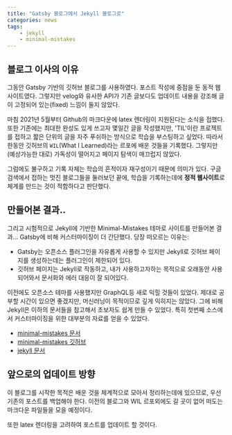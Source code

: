 ```yaml
---
title: "Gatsby 블로그에서 Jekyll 블로그로"
categories: news
tags:
    - jekyll
    - minimal-mistakes
---
```


## 블로그 이사의 이유

그동안 Gatsby 기반의 깃허브 블로그를 사용하였다. 포스트 작성에 중점을 둔 동적 웹사이트였다. 그렇지만 velog와 유사한 API가 기존 글보다도 업데이트 내용을 강조해 글이 고정되어 있는(fixed) 느낌이 들지 않았다.

마침 2021년 5월부터 Github의 마크다운에 latex 렌더링이 지원된다는 소식을 접했다. 또한 기존에는 최대한 완성도 있게 쓰고자 몇일간 글을 작성했지만, 'TIL'이란 프로젝트를 접하고 짧은 단위의 글을 자주 푸쉬하는 방식으로 학습을 부스팅하고 싶었다. 따라서 한동안 깃허브의 `WIL`(What I Learned)라는 르포에 배운 것들을 기록했다. 그렇지만 (예상가능한 대로) 가독성이 떨어지고 페이지 탐색이 매끄럽지 않았다.

그럼에도 불구하고 기록 자체는 학습의 흔적이자 재구성이기 때문에 의미가 있다. 구글 검색에서 접하는 멋진 블로그들을 둘러보던 끝에, 학습을 기록하는데에 **정적 웹사이트**로 체계를 만드는 것이 적합하다고 판단했다. 


## 만들어본 결과..

그리고 시험적으로 Jekyll에 기반한 Minimal-Mistakes 테마로 사이트를 만들어본 결과... Gatsby에 비해 커스터마이징이 더 간단했다. 당장 떠오르는 이유는:
- Gatsby는 오픈소스 플러그인을 자유롭게 사용할 수 있지만 Jekyll로 깃허브 페이지를 생성하는데는 플러그인이 제한되어 있다.
- 깃허브 페이지는 Jekyll로 작동하고, 내가 사용하고자하는 목적으로 오래동안 사용되어와서 문서화와 에러 대응이 잘 되어있다.

이전에도 오픈소스 테마를 사용했지만 GraphQL등 새로 익힐 것들이 있었다. 제대로 공부할 시간이 있으면 좋겠지만, 머신러닝이 목적이므로 깊게 익히지는 않았다. 그에 비해 Jekyll은 이하의 문서들을 참고해서 초보자도 쉽게 만들 수 있었다. 특히 첫번째 소스에서 커스터마이징을 위한 대부분의 자료를 얻을 수 있었다.

- [minimal-mistakes 문서](https://mmistakes.github.io/minimal-mistakes/docs/quick-start-guide/)
- [minimal-mistakes 깃허브](https://github.com/mmistakes/minimal-mistakes)
- [jekyll 문서](https://jekyllrb.com/docs/)


## 앞으로의 업데이트 방향

이 블로그를 시작한 목적은 배운 것을 체계적으로 모아서 정리하는데에 있으므로, 우선 기존의 포스트를 백업해야 한다. 이전의 블로그와 WIL 르포외에도 갈 곳이 없어 떠도는 마크다운 파일들을 모을 예정이다.

또한 latex 렌더링을 고려하여 포스트를 업데이트 할 것이다. 
